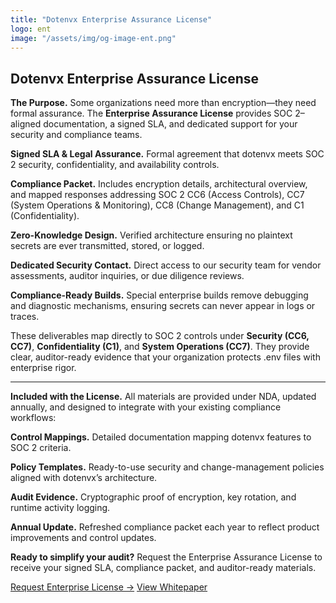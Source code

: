 ```yaml
---
title: "Dotenvx Enterprise Assurance License"
logo: ent
image: "/assets/img/og-image-ent.png"
---
```


<section class="w-full max-w-2xl mx-auto px-6 mt-12 md:mt-20 flex flex-col gap-8">
  <h1 class="font-extrabold text-3xl sm:text-5xl text-zinc-950 dark:text-zinc-50 text-center">Dotenvx Enterprise Assurance License</h1>

  <p class="text-xl text-center">
    <strong>The Purpose.</strong> Some organizations need more than encryption—they need formal assurance. The <strong>Enterprise Assurance License</strong> provides SOC 2–aligned documentation, a signed SLA, and dedicated support for your security and compliance teams.
  </p>

  <div class="grid grid-cols-1 sm:grid-cols-1 gap-4">
    <p class="text-left">
      <strong>Signed SLA & Legal Assurance.</strong> Formal agreement that dotenvx meets SOC 2 security, confidentiality, and availability controls.
    </p>
    <p class="text-left">
      <strong>Compliance Packet.</strong> Includes encryption details, architectural overview, and mapped responses addressing SOC 2 CC6 (Access Controls), CC7 (System Operations & Monitoring), CC8 (Change Management), and C1 (Confidentiality).
    </p>
    <p class="text-left">
      <strong>Zero-Knowledge Design.</strong> Verified architecture ensuring no plaintext secrets are ever transmitted, stored, or logged.
    </p>
    <p class="text-left">
      <strong>Dedicated Security Contact.</strong> Direct access to our security team for vendor assessments, auditor inquiries, or due diligence reviews.
    </p>
    <p class="text-left">
      <strong>Compliance-Ready Builds.</strong> Special enterprise builds remove debugging and diagnostic mechanisms, ensuring secrets can never appear in logs or traces.
    </p>
  </div>

  <p>
    These deliverables map directly to SOC 2 controls under 
    <strong>Security (CC6, CC7)</strong>, 
    <strong>Confidentiality (C1)</strong>, and 
    <strong>System Operations (CC7)</strong>. 
    They provide clear, auditor-ready evidence that your organization protects .env files with enterprise rigor.
  </p>

  <hr/>

  <p class="text-xl text-center">
    <strong>Included with the License.</strong> All materials are provided under NDA, updated annually, and designed to integrate with your existing compliance workflows:
  </p>

  <div class="grid grid-cols-1 sm:grid-cols-2 gap-4">
    <p class="text-left">
      <strong>Control Mappings.</strong> Detailed documentation mapping dotenvx features to SOC 2 criteria.
    </p>
    <p class="text-left">
      <strong>Policy Templates.</strong> Ready-to-use security and change-management policies aligned with dotenvx’s architecture.
    </p>
    <p class="text-left">
      <strong>Audit Evidence.</strong> Cryptographic proof of encryption, key rotation, and runtime activity logging.
    </p>
    <p class="text-left">
      <strong>Annual Update.</strong> Refreshed compliance packet each year to reflect product improvements and control updates.
    </p>
  </div>

  <p>
    <strong>Ready to simplify your audit?</strong> 
    Request the Enterprise Assurance License to receive your signed SLA, compliance packet, and auditor-ready materials.
  </p>

  <div class="flex flex-row gap-4 justify-center my-6">
    <a class="btn-primary" href="mailto:ent@dotenvx.com">Request Enterprise License →</a>
    <a class="btn" href="https://dotenvx.com/dotenvx.pdf">View Whitepaper</a>
  </div>
</section>
